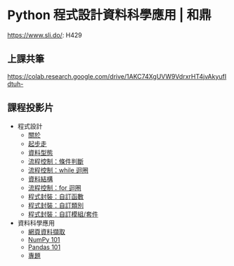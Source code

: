 # Python 程式設計資料科學應用 | 和鼎

<https://www.sli.do/>: H429

## 上課共筆

<https://colab.research.google.com/drive/1AKC74XgUVW9VdrxrHT4jvAkyufIdtuh->

## 課程投影片

- 程式設計
    - [關於](https://yaojenkuo.io/00-about.slides.html)
    - [起步走](https://yaojenkuo.io/py_prg/01-getting-started.slides.html)
    - [資料型態](https://yaojenkuo.io/py_prg/02-data-types.slides.html)
    - [流程控制：條件判斷](https://yaojenkuo.io/py_prg/03-control-flow-conditionals.slides.html)
    - [流程控制：while 迴圈](https://yaojenkuo.io/py_prg/04-control-flow-while.slides.html)
    - [資料結構](https://yaojenkuo.io/py_prg/05-data-structures.slides.html)
    - [流程控制：for 迴圈](https://yaojenkuo.io/py_prg/06-control-flow-for.slides.html)
    - [程式封裝：自訂函數](https://yaojenkuo.io/py_prg/07-code-packaging-functions.slides.html)
    - [程式封裝：自訂類別](https://yaojenkuo.io/py_prg/08-code-packaging-classes.slides.html)
    - [程式封裝：自訂模組/套件](https://yaojenkuo.io/py_prg/09-code-packaging-modules-and-libraries.slides.html)
- 資料科學應用
    - [網頁資料擷取](https://yaojenkuo.io/python_4_ds/03-web-scraping-101.slides.html)
    - [NumPy 101](https://yaojenkuo.io/python_4_ds/04-numpy-101.slides.html)
    - [Pandas 101](https://yaojenkuo.io/python_4_ds/05-pandas-101.slides.html)
    - [專題]()